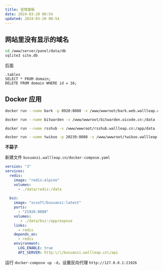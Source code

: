 ```yaml
---
title: 宝塔面板
date: 2024-03-20 00:54
updated: 2024-03-20 00:54
---
```


## 网站里没有显示的域名

```sh
cd /www/server/panel/data/db
sqlite3 site.db
```

后面

```db
.tables
SELECT * FROM domain;
DELETE FROM domain WHERE id = 16;
```

## Docker 应用

```sh
docker run --name bark -p 8920:8080 -v /www/wwwroot/bark.web.wallleap.cn:/app/data -d finab/bark-server:latest

docker run --name bitwarden -v /www/wwwroot/bitwarden.oicode.cn:/data -p 6666:80 -d vaultwarden/server:latest

docker run --name rsshub -v /www/wwwroot/rsshub.wallleap.cn:/app/data -p 12000:1200 -d diygod/rsshub:latest

docker run --name twikoo -p 20239:8080 -v /www/wwwroot/twikoo.wallleap.cn:/app/data -d imaegoo/twikoo:latest
```

**不蒜子**

新建文件 `busuanzi.wallleap.cn/docker-compose.yaml`

```yaml
version: "3"  
services:  
  redis:  
    image: "redis:alpine"  
    volumes:  
      - ./data/redis:/data
    
  bsz:  
    image: "xcsoft/busuanzi:latest"  
    ports:  
      - "21926:8080"  
    volumes:  
       - ./data/bsz:/app/expose  
    links:  
      - redis  
    depends_on:  
      - redis  
    environment:  
      LOG_ENABLE: true  
      API_SERVER: http:\/\/busuanzi.wallleap.cn\/api
```

运行 `docker-compose up -d`，设置反向代理 `http://127.0.0.1:21926`

